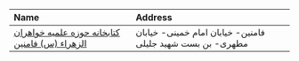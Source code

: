 | Name                                                                                                                                 | Address                                                    |
|:-------------------------------------------------------------------------------------------------------------------------------------|:-----------------------------------------------------------|
| [کتابخانه حوزه علمیه خواهران الزهراء (س) فامنین](https://lib.ir/fa/library/686/کتابخانه-حوزه-علمیه-خواهران-الزهراء-س-فامنین/search/) | فامنین- خیابان امام خمینی- خیابان مطهری- بن بست شهید جلیلی |